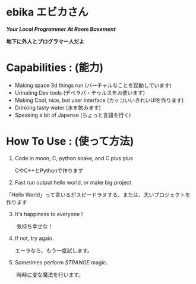 # ebika **エビカさん**

***Your Local Programmer At Room Basement***

**地下に外人とプログラマー人だよ**

# Capabilities : (能力)
- Making space 3d things run (バーチャルなことを起動しています)
- Urinating Dev tools (デベラパ・テゥルスをお使います)
- Making Cool, nice, but user interface (カッコいいきれいUIを作ります)
- Drinking tasty water (水を飲みます)
- Speaking a bit of Japense (ちょっと言語を行く)

# How To Use : (使って方法)

1. Code in moon, C, python snake, and C plus plus

   CやC++とPythonで作ります

2. Fast run output hello world, or make big project

  「Hello World」って言いるがスピードラヌする、または、大いプロジェクトを作ります

3. It's happiness to everyone !
  
　　気持ち幸せな！

4. If not, try again.

    エーラなら、もう一度試します。

5. Sometimes perform *STRANGE* magic.

　　時時に変な魔法を行います。 
